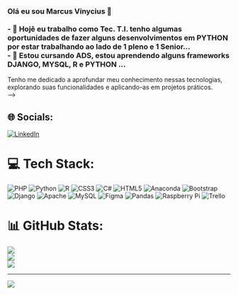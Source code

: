 ### Olá eu sou Marcus Vinycius 👋<br><br>- 🔭 Hojê eu trabalho como Tec. T.I. tenho algumas oportunidades de fazer alguns desenvolvimentos em PYTHON por estar trabalhando ao lado de 1 pleno e 1 Senior...<br>- 🌱 Estou cursando ADS, estou aprendendo alguns frameworks DJANGO, MYSQL, R e PYTHON  ...<br>
Tenho me dedicado a aprofundar meu conhecimento nessas tecnologias, explorando suas funcionalidades e aplicando-as em projetos práticos. <br>-->


## 🌐 Socials:
[![LinkedIn](https://img.shields.io/badge/LinkedIn-%230077B5.svg?logo=linkedin&logoColor=white)](https://linkedin.com/in/https://www.linkedin.com/in/marcus-vinycius-4aa7b21bb/) 

# 💻 Tech Stack:
![PHP](https://img.shields.io/badge/php-%23777BB4.svg?style=plastic&logo=php&logoColor=white) ![Python](https://img.shields.io/badge/python-3670A0?style=plastic&logo=python&logoColor=ffdd54) ![R](https://img.shields.io/badge/r-%23276DC3.svg?style=plastic&logo=r&logoColor=white) ![CSS3](https://img.shields.io/badge/css3-%231572B6.svg?style=plastic&logo=css3&logoColor=white) ![C#](https://img.shields.io/badge/c%23-%23239120.svg?style=plastic&logo=c-sharp&logoColor=white) ![HTML5](https://img.shields.io/badge/html5-%23E34F26.svg?style=plastic&logo=html5&logoColor=white) ![Anaconda](https://img.shields.io/badge/Anaconda-%2344A833.svg?style=plastic&logo=anaconda&logoColor=white) ![Bootstrap](https://img.shields.io/badge/bootstrap-%23563D7C.svg?style=plastic&logo=bootstrap&logoColor=white) ![Django](https://img.shields.io/badge/django-%23092E20.svg?style=plastic&logo=django&logoColor=white) ![Apache](https://img.shields.io/badge/apache-%23D42029.svg?style=plastic&logo=apache&logoColor=white) ![MySQL](https://img.shields.io/badge/mysql-%2300f.svg?style=plastic&logo=mysql&logoColor=white) 	![Figma](https://img.shields.io/badge/figma-%23F24E1E.svg?style=plastic&logo=figma&logoColor=white) ![Pandas](https://img.shields.io/badge/pandas-%23150458.svg?style=plastic&logo=pandas&logoColor=white) ![Raspberry Pi](https://img.shields.io/badge/-RaspberryPi-C51A4A?style=plastic&logo=Raspberry-Pi) ![Trello](https://img.shields.io/badge/Trello-%23026AA7.svg?style=plastic&logo=Trello&logoColor=white)
# 📊 GitHub Stats:
![](https://github-readme-stats.vercel.app/api?username=MarcusViny&theme=dracula&hide_border=false&include_all_commits=true&count_private=false)<br/>
![](https://github-readme-streak-stats.herokuapp.com/?user=MarcusViny&theme=dracula&hide_border=false)<br/>
![](https://github-readme-stats.vercel.app/api/top-langs/?username=MarcusViny&theme=dracula&hide_border=false&include_all_commits=true&count_private=false&layout=compact)

---
[![](https://visitcount.itsvg.in/api?id=MarcusViny&icon=0&color=0)](https://visitcount.itsvg.in)

<!-- Proudly created with GPRM ( https://gprm.itsvg.in ) -->
